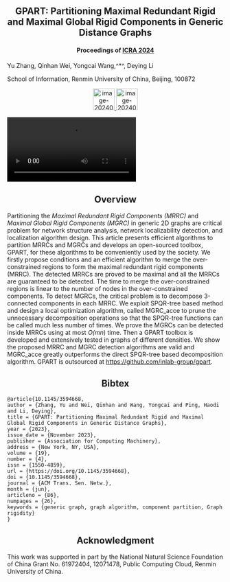<h2 align = "center">
GPART: Partitioning Maximal Redundant Rigid and Maximal Global Rigid Components in Generic Distance Graphs
</h2>
<h4 align = "center" >
Proceedings of <a href="https://2024.ieee-icra.org/">ICRA 2024</a>
</h4>



Yu Zhang, Qinhan Wei, Yongcai Wang,^*^, Deying Li

School of Information, Renmin University of China, Beijing, 100872 



<center>
  <a href="Gpart.pdf"><img height= "50" src="https://p.ipic.vip/f50s58.png" alt="image-20240529183359317"  /> 
  </a>
  <a href="https://github.com/inlab-group/gpart">
  <img height= "50" src="https://p.ipic.vip/exxqen.png" alt="image-20240529183422179"/>
  </a>  
</center>



<video controls="controls" autoplay="autoplay" src="gpart.mp4" type="video/mp4"></video>

<h2 align = "center">
Overview
</h2>

Partitioning the *Maximal Redundant Rigid Components (MRRC)* and *Maximal Global Rigid Components (MGRC)* in generic 2D graphs are critical problem for network structure  analysis, network localizability detection, and localization algorithm  design. This article presents efficient algorithms to partition MRRCs  and MGRCs and develops an open-sourced toolbox, GPART, for these  algorithms to be conveniently used by the society. We firstly propose  conditions and an efficient algorithm to merge the over-constrained  regions to form the maximal redundant rigid components (MRRC). The  detected MRRCs are proved to be maximal and all the MRRCs are guaranteed to be detected. The time to merge the over-constrained regions is  linear to the number of nodes in the over-constrained components. To  detect MGRCs, the critical problem is to decompose 3-connected  components in each MRRC. We exploit SPQR-tree based method and design a  local optimization algorithm, called MGRC_acce to prune the unnecessary  decomposition operations so that the SPQR-tree functions can be called  much less number of times. We prove the MGRCs can be detected inside  MRRCs using at most *O(mn*) time. Then a GPART toolbox is developed and extensively tested in graphs of different densities. We show the  proposed MRRC and MGRC detection algorithms are valid and MGRC_acce  greatly outperforms the direct SPQR-tree based decomposition algorithm.  GPART is outsourced at  https://github.com/inlab-group/gpart.

<h2 align = "center">
Bibtex 
</h2>

```
@article{10.1145/3594668,
author = {Zhang, Yu and Wei, Qinhan and Wang, Yongcai and Ping, Haodi and Li, Deying},
title = {GPART: Partitioning Maximal Redundant Rigid and Maximal Global Rigid Components in Generic Distance Graphs},
year = {2023},
issue_date = {November 2023},
publisher = {Association for Computing Machinery},
address = {New York, NY, USA},
volume = {19},
number = {4},
issn = {1550-4859},
url = {https://doi.org/10.1145/3594668},
doi = {10.1145/3594668},
journal = {ACM Trans. Sen. Netw.},
month = {jun},
articleno = {86},
numpages = {26},
keywords = {generic graph, graph algorithm, component partition, Graph rigidity}
}
```


<h2 align = "center">
Acknowledgment 
</h2>
This work was supported in part by the National Natural Science Foundation of China Grant No. 61972404, 12071478, Public Computing Cloud, Renmin University of China.





